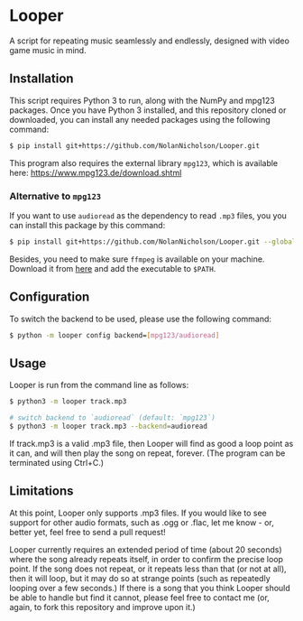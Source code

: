 # Looper
A script for repeating music seamlessly and endlessly,
designed with video game music in mind.

## Installation
This script requires Python 3 to run, along with the NumPy and mpg123 packages.
Once you have Python 3 installed, and this repository cloned or downloaded,
you can install any needed packages using the following command:

```sh
$ pip install git+https://github.com/NolanNicholson/Looper.git
```

This program also requires the external library `mpg123`, which is available
here: https://www.mpg123.de/download.shtml

### Alternative to `mpg123`
If you want to use `audioread` as the dependency to read `.mp3` files, you
you can install this package by this command:

```sh
$ pip install git+https://github.com/NolanNicholson/Looper.git --global-option='--backend_audioread'
```

Besides, you need to make sure `ffmpeg` is available on your machine.
Download it from [here](https://www.ffmpeg.org/download.html) and add the executable to `$PATH`.

## Configuration
To switch the backend to be used, please use the following command:

```sh
$ python -m looper config backend=[mpg123/audioread]
```

## Usage
Looper is run from the command line as follows:

```sh
$ python3 -m looper track.mp3

# switch backend to `audioread` (default: `mpg123`)
$ python3 -m looper track.mp3 --backend=audioread
```

If track.mp3 is a valid .mp3 file, then Looper will find as good a loop
point as it can, and will then play the song on repeat, forever.
(The program can be terminated using Ctrl+C.)

## Limitations
At this point, Looper only supports .mp3 files.
If you would like to see support for other audio formats,
such as .ogg or .flac, let me know - or, better
yet, feel free to send a pull request!

Looper currently requires an extended period of time (about 20 seconds)
where the song already repeats itself, in order to confirm the
precise loop point. If the song does not repeat, or it repeats less
than that (or not at all), then it will loop, but it may do so at
strange points (such as repeatedly looping over a few seconds.)
If there is a song that you think Looper should be able to handle but
find it cannot, please feel free to contact me (or, again,
to fork this repository and improve upon it.)
